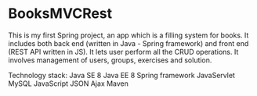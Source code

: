 # BooksMVCRest

This is my first Spring project, an app which is a filling system for books. It includes both back end (written in Java - Spring framework) and front end (REST API written in JS). It lets user perform all the CRUD operations. It involves management of users, groups, exercises and solution.

Technology stack:
Java SE 8
Java EE 8
Spring framework
JavaServlet
MySQL
JavaScript
JSON
Ajax
Maven
